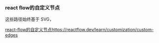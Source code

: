 ### react flow的自定义节点

这些路径始终基于 SVG，

[react-flow的自定义节点](https://reactflow.dev/learn/customization/custom-edges)https://reactflow.dev/learn/customization/custom-edges

